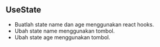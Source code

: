 ## UseState

- Buatlah state name dan age menggunakan react hooks.
- Ubah state name menggunakan tombol.
- Ubah state age menggunakan tombol.
